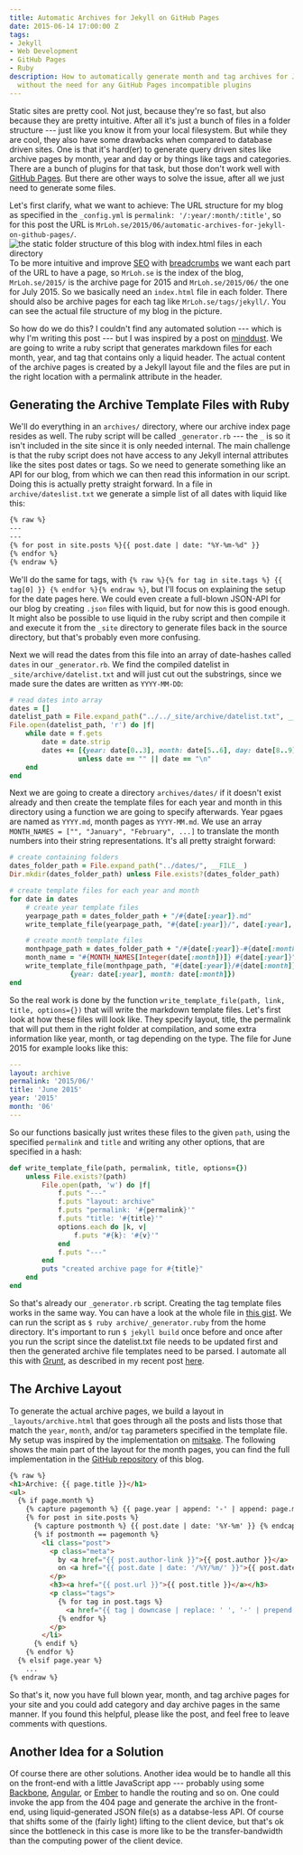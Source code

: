 ```yaml
---
title: Automatic Archives for Jekyll on GitHub Pages
date: 2015-06-14 17:00:00 Z
tags:
- Jekyll
- Web Development
- GitHub Pages
- Ruby
description: How to automatically generate month and tag archives for Jekyll blogs
  without the need for any GitHub Pages incompatible plugins
---
```


Static sites are pretty cool. Not just, because they're so fast, but also because they are pretty intuitive. After all it's just a bunch of files in a folder structure --- just like you know it from your local filesystem. But while they are cool, they also have some drawbacks when compared to database driven sites. One is that it's hard(er) to generate query driven sites like archive pages by month, year and day or by things like tags and categories. There are a bunch of plugins for that task, but those don't work well with [GitHub Pages](https://pages.github.com). But there are other ways to solve the issue, after all we just need to generate some files.

Let's first clarify, what we want to achieve: The URL structure for my blog as specified in the `_config.yml` is `permalink: '/:year/:month/:title'`, so for this post the URL is `MrLoh.se/2015/06/automatic-archives-for-jekyll-on-github-pages/`. ![the static folder structure of this blog with index.html files in each directory](/assets/img/2015-06-11-blog-folder-structure.jpg) To be more intuitive and improve [SEO](http://static.googleusercontent.com/media/www.google.de/en/de/webmasters/docs/search-engine-optimization-starter-guide.pdf) with [breadcrumbs](https://developers.google.com/structured-data/breadcrumbs) we want each part of the URL to have a page, so `MrLoh.se` is the index of the blog, `MrLoh.se/2015/` is the archive page for 2015 and `MrLoh.se/2015/06/` the one for July 2015. So we basically need an `index.html` file in each folder. There should also be archive pages for each tag like `MrLoh.se/tags/jekyll/`. You can see the actual file structure of my blog in the picture.

So how do we do this? I couldn't find any automated solution --- which is why I'm writing this post --- but I was inspired by a post on [minddust](http://www.minddust.com/post/tags-and-categories-on-github-pages/). We are going to write a ruby script that generates markdown files for each month, year, and tag that contains only a liquid header. The actual content of the archive pages is created by a Jekyll layout file and the files are put in the right location with a permalink attribute in the header.


## Generating the Archive Template Files with Ruby

We'll do everything in an `archives/` directory, where our archive index page resides as well. The ruby script will be called `_generator.rb` --- the `_` is so it isn't included in the site since it is only needed internal. The main challenge is that the ruby script does not have access to any Jekyll internal attributes like the sites post dates or tags. So we need to generate something like an API for our blog, from which we can then read this information in our script. Doing this is actually pretty straight forward. In a file in `archive/dateslist.txt` we generate a simple list of all dates with liquid like this:

```html
{% raw %}
---
---
{% for post in site.posts %}{{ post.date | date: "%Y-%m-%d" }}
{% endfor %}
{% endraw %}
```

We'll do the same for tags, with `{% raw %}{% for tag in site.tags %} {{ tag[0] }} {% endfor %}{% endraw %}`, but I'll focus on explaining the setup for the date pages here. We could even create a full-blown JSON-API for our blog by creating `.json` files with liquid, but for now this is good enough. It might also be possible to use liquid in the ruby script and then compile it and execute it from the `_site` directory to generate files back in the source directory, but that's probably even more confusing.

Next we will read the dates from this file into an array of date-hashes called `dates` in our `_generator.rb`. We find the compiled datelist in `_site/archive/datelist.txt` and will just cut out the substrings, since we made sure the dates are written as `YYYY-MM-DD`:

```ruby
# read dates into array
dates = []
datelist_path = File.expand_path("../../_site/archive/datelist.txt", __FILE__)
File.open(datelist_path, 'r') do |f|
    while date = f.gets
        date = date.strip
        dates += [{year: date[0..3], month: date[5..6], day: date[8..9]}]
                 unless date == "" || date == "\n"
    end
end
```

Next we are going to create a directory `archives/dates/` if it doesn't exist already and then create the template files for each year and month in this directory using a function we are going to specify afterwards. Year pgaes are named as `YYYY.md`, month pages as `YYYY-MM.md`. We use an array `MONTH_NAMES = ["", "January", "February", ...]` to translate the month numbers into their string representations. It's all pretty straight forward:

```ruby
# create containing folders
dates_folder_path = File.expand_path("../dates/", __FILE__)
Dir.mkdir(dates_folder_path) unless File.exists?(dates_folder_path)

# create template files for each year and month
for date in dates
    # create year template files
    yearpage_path = dates_folder_path + "/#{date[:year]}.md"
    write_template_file(yearpage_path, "#{date[:year]}/", date[:year], {year:"#{date[:year]}"})

    # create month template files
    monthpage_path = dates_folder_path + "/#{date[:year]}-#{date[:month]}.md"
    month_name = "#{MONTH_NAMES[Integer(date[:month])]} #{date[:year]}"
    write_template_file(monthpage_path, "#{date[:year]}/#{date[:month]}/", month_name,
               {year: date[:year], month: date[:month]})
end
```

So the real work is done by the function `write_template_file(path, link, title, options={})` that will write the markdown template files. Let's first look at how these files will look like. They specify layout, title, the permalink that will put them in the right folder at compilation, and some extra information like year, month, or tag depending on the type. The file for June 2015 for example looks like this:

```yaml
---
layout: archive
permalink: '2015/06/'
title: 'June 2015'
year: '2015'
month: '06'
---
```

So our functions basically just writes these files to the given `path`, using the specified `permalink` and `title` and writing any other options, that are specified in a hash:

```ruby
def write_template_file(path, permalink, title, options={})
    unless File.exists?(path)
        File.open(path, 'w') do |f|
            f.puts "---"
            f.puts "layout: archive"
            f.puts "permalink: '#{permalink}'"
            f.puts "title: '#{title}'"
            options.each do |k, v|
                f.puts "#{k}: '#{v}'"
            end
            f.puts "---"
        end
        puts "created archive page for #{title}"
    end
end
```

So that's already our `_generator.rb` script. Creating the tag template files works in the same way. You can have a look at the whole file in [this gist](https://gist.github.com/MrLoh/b501e6df22fe039d6070). We can run the script as `$ ruby archive/_generator.ruby` from the home directory. It's important to run `$ jekyll build` once before and once after you run the script since the datelist.txt file needs to be updated first and then the generated archive file templates need to be parsed. I automate all this with  [Grunt](http://gruntjs.com/), as described in my recent post [here](http://mrloh.se/2015/06/serving-jekyll-with-grunt/index.html#IaoTai).


## The Archive Layout

To generate the actual archive pages, we build a layout in `_layouts/archive.html` that goes through all the posts and lists those that match the `year`, `month`, and/or `tag` parameters specified in the template file. My setup was inspired by the implementation on [mitsake](http://www.mitsake.net/2012/04/archives-in-jekyll/). The following shows the main part of the layout for the month pages, you can find the full implementation in the [GitHub repository](https://github.com/MrLoh/MrLoh.github.io/blob/master/_layouts/archive.html) of this blog.

```html
{% raw %}
<h1>Archive: {{ page.title }}</h1>
<ul>
  {% if page.month %}
    {% capture pagemonth %} {{ page.year | append: '-' | append: page.month }} {% endcapture %}
    {% for post in site.posts %}
      {% capture postmonth %} {{ post.date | date: '%Y-%m' }} {% endcapture %}
      {% if postmonth == pagemonth %}
        <li class="post">
          <p class="meta">
            by <a href="{{ post.author-link }}">{{ post.author }}</a>
            on <a href="{{ post.date | date: '/%Y/%m/' }}">{{ post.date | date: "%b %-d, %Y" }}</a>
          </p>
          <h3><a href="{{ post.url }}">{{ post.title }}</a></h3>
          <p class="tags">
            {% for tag in post.tags %}
              <a href="{{ tag | downcase | replace: ' ', '-' | prepend:'/tags/' }}">{{ tag }}</a>
            {% endfor %}
          </p>
        </li>
      {% endif %}
    {% endfor %}
  {% elsif page.year %}
    ...
{% endraw %}
```

So that's it, now you have full blown year, month, and tag archive pages for your site and you could add category and day archive pages in the same manner. If you found this helpful, please like the post, and feel free to leave comments with questions.


## Another Idea for a Solution

Of course there are other solutions. Another idea would be to handle all this on the front-end with a little JavaScript app --- probably using some [Backbone](http://backbonejs.org), [Angular](https://angularjs.org), or [Ember](http://emberjs.com) to handle the routing and so on. One could invoke the app from the 404 page and generate the archive in the front-end, using liquid-generated JSON file(s) as a databse-less API. Of course that shifts some of the (fairly light) lifting to the client device, but that's ok since the bottleneck in this case is more like to be the transfer-bandwidth than the computing power of the client device.
